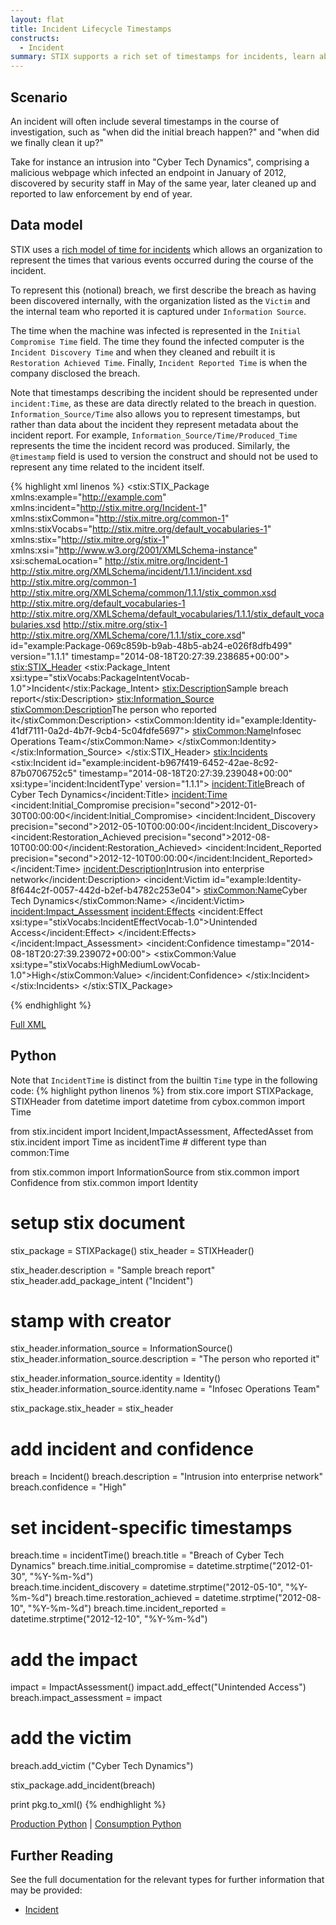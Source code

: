 ```yaml
---
layout: flat
title: Incident Lifecycle Timestamps
constructs:
  - Incident
summary: STIX supports a rich set of timestamps for incidents, learn about them here.
---
```



## Scenario

An incident will often include several timestamps in the course of investigation, such as "when did the initial breach happen?" and "when did we finally clean it up?"

Take for instance an intrusion into "Cyber Tech Dynamics", comprising a malicious webpage which infected an endpoint in January of 2012, discovered by security staff in May of the same year, later cleaned up and reported to law enforcement by end of year.  

## Data model

STIX uses a [rich model of time for incidents](/data-model/{{site.current_version}}/incident/TimeType) which allows an organization to represent the times that various events occurred during the course of the incident. 

To represent this (notional) breach, we first describe the breach as having been discovered internally, with the organization listed as the `Victim` and the internal team who reported it is captured under `Information Source`.

The time when the machine was infected is represented in the `Initial Compromise Time` field. The time they found the infected computer is the `Incident Discovery Time` and when they cleaned and rebuilt it is `Restoration Achieved Time`. Finally, `Incident Reported Time` is when the company disclosed the breach.

Note that timestamps describing the incident should be represented under `incident:Time`, as these are data directly related to the breach in question. `Information_Source/Time` also allows you to represent timestamps, but rather than data about the incident they represent metadata about the incident report. For example, `Information_Source/Time/Produced_Time` represents the time the incident record was produced. Similarly, the `@timestamp` field is used to version the construct and should not be used to represent any time related to the incident itself.

{% highlight xml linenos %}
<stix:STIX_Package 
	xmlns:example="http://example.com"
	xmlns:incident="http://stix.mitre.org/Incident-1"
	xmlns:stixCommon="http://stix.mitre.org/common-1"
	xmlns:stixVocabs="http://stix.mitre.org/default_vocabularies-1"
	xmlns:stix="http://stix.mitre.org/stix-1"
	xmlns:xsi="http://www.w3.org/2001/XMLSchema-instance"
	xsi:schemaLocation="
	http://stix.mitre.org/Incident-1 http://stix.mitre.org/XMLSchema/incident/1.1.1/incident.xsd
	http://stix.mitre.org/common-1 http://stix.mitre.org/XMLSchema/common/1.1.1/stix_common.xsd
	http://stix.mitre.org/default_vocabularies-1 http://stix.mitre.org/XMLSchema/default_vocabularies/1.1.1/stix_default_vocabularies.xsd
	http://stix.mitre.org/stix-1 http://stix.mitre.org/XMLSchema/core/1.1.1/stix_core.xsd" id="example:Package-069c859b-b9ab-48b5-ab24-e026f8dfb499" version="1.1.1" timestamp="2014-08-18T20:27:39.238685+00:00">
    <stix:STIX_Header>
        <stix:Package_Intent xsi:type="stixVocabs:PackageIntentVocab-1.0">Incident</stix:Package_Intent>
        <stix:Description>Sample breach report</stix:Description>
        <stix:Information_Source>
            <stixCommon:Description>The person who reported it</stixCommon:Description>
            <stixCommon:Identity id="example:Identity-41df7111-0a2d-4b7f-9cb4-5c04fdfe5697">
                <stixCommon:Name>Infosec Operations Team</stixCommon:Name>
            </stixCommon:Identity>
        </stix:Information_Source>
    </stix:STIX_Header>
    <stix:Incidents>
        <stix:Incident id="example:incident-b967f419-6452-42ae-8c92-87b0706752c5" timestamp="2014-08-18T20:27:39.239048+00:00" xsi:type='incident:IncidentType' version="1.1.1">
            <incident:Title>Breach of Cyber Tech Dynamics</incident:Title>
            <incident:Time>
                <incident:Initial_Compromise precision="second">2012-01-30T00:00:00</incident:Initial_Compromise>
                <incident:Incident_Discovery precision="second">2012-05-10T00:00:00</incident:Incident_Discovery>
                <incident:Restoration_Achieved precision="second">2012-08-10T00:00:00</incident:Restoration_Achieved>
                <incident:Incident_Reported precision="second">2012-12-10T00:00:00</incident:Incident_Reported>
            </incident:Time>
            <incident:Description>Intrusion into enterprise network</incident:Description>
            <incident:Victim id="example:Identity-8f644c2f-0057-442d-b2ef-b4782c253e04">
                <stixCommon:Name>Cyber Tech Dynamics</stixCommon:Name>
            </incident:Victim>
            <incident:Impact_Assessment>
                <incident:Effects>
                    <incident:Effect xsi:type="stixVocabs:IncidentEffectVocab-1.0">Unintended Access</incident:Effect>
                </incident:Effects>
            </incident:Impact_Assessment>
            <incident:Confidence timestamp="2014-08-18T20:27:39.239072+00:00">
                <stixCommon:Value xsi:type="stixVocabs:HighMediumLowVocab-1.0">High</stixCommon:Value>
            </incident:Confidence>
        </stix:Incident>
    </stix:Incidents>
</stix:STIX_Package>


{% endhighlight %}

[Full XML](sample.xml)

## Python

Note that `IncidentTime` is distinct from the builtin `Time` type in the following code:
{% highlight python linenos %}
from stix.core import STIXPackage, STIXHeader
from datetime import datetime
from cybox.common import Time

from stix.incident import Incident,ImpactAssessment, AffectedAsset
from stix.incident import Time as incidentTime # different type than common:Time

from stix.common import InformationSource
from stix.common import Confidence
from stix.common import Identity


# setup stix document
stix_package = STIXPackage()
stix_header = STIXHeader()

stix_header.description = "Sample breach report" 
stix_header.add_package_intent ("Incident")

# stamp with creator
stix_header.information_source = InformationSource()
stix_header.information_source.description = "The person who reported it"

stix_header.information_source.identity = Identity()
stix_header.information_source.identity.name = "Infosec Operations Team"

stix_package.stix_header = stix_header

# add incident and confidence
breach = Incident()
breach.description = "Intrusion into enterprise network"
breach.confidence = "High"

# set incident-specific timestamps
breach.time = incidentTime()
breach.title = "Breach of Cyber Tech Dynamics"
breach.time.initial_compromise = datetime.strptime("2012-01-30", "%Y-%m-%d")  
breach.time.incident_discovery = datetime.strptime("2012-05-10", "%Y-%m-%d") 
breach.time.restoration_achieved = datetime.strptime("2012-08-10", "%Y-%m-%d") 
breach.time.incident_reported = datetime.strptime("2012-12-10", "%Y-%m-%d") 

# add the impact
impact = ImpactAssessment()
impact.add_effect("Unintended Access")
breach.impact_assessment = impact

# add the victim
breach.add_victim ("Cyber Tech Dynamics")

stix_package.add_incident(breach)

print pkg.to_xml() 
{% endhighlight %}

[Production Python](incident-timestamps_producer.py) | [Consumption Python](incident-timestamps_consumer.py)

## Further Reading

See the full documentation for the relevant types for further information that may be provided:

* [Incident](/data-model/{{site.current_version}}/incident/IncidentType)
